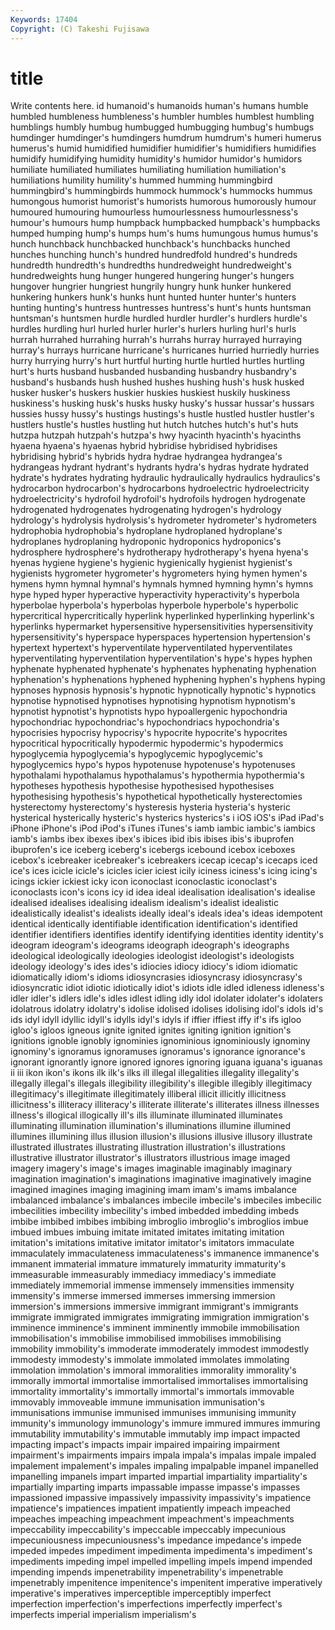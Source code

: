 ```yaml
---
Keywords: 17404 
Copyright: (C) Takeshi Fujisawa
---
```


# title

Write contents here.
id humanoid's humanoids human's humans humble humbled humbleness humbleness's
humbler humbles humblest humbling humblings humbly humbug humbugged humbugging humbug's
humbugs humdinger humdinger's humdingers humdrum humdrum's humeri humerus humerus's humid
humidified humidifier humidifier's humidifiers humidifies humidify humidifying humidity humidity's humidor
humidor's humidors humiliate humiliated humiliates humiliating humiliation humiliation's humiliations humility
humility's hummed humming hummingbird hummingbird's hummingbirds hummock hummock's hummocks hummus
humongous humorist humorist's humorists humorous humorously humour humoured humouring humourless
humourlessness humourlessness's humour's humours hump humpback humpbacked humpback's humpbacks humped
humping hump's humps hum's hums humungous humus humus's hunch hunchback
hunchbacked hunchback's hunchbacks hunched hunches hunching hunch's hundred hundredfold hundred's
hundreds hundredth hundredth's hundredths hundredweight hundredweight's hundredweights hung hunger hungered
hungering hunger's hungers hungover hungrier hungriest hungrily hungry hunk hunker
hunkered hunkering hunkers hunk's hunks hunt hunted hunter hunter's hunters
hunting hunting's huntress huntresses huntress's hunt's hunts huntsman huntsman's huntsmen
hurdle hurdled hurdler hurdler's hurdlers hurdle's hurdles hurdling hurl hurled
hurler hurler's hurlers hurling hurl's hurls hurrah hurrahed hurrahing hurrah's
hurrahs hurray hurrayed hurraying hurray's hurrays hurricane hurricane's hurricanes hurried
hurriedly hurries hurry hurrying hurry's hurt hurtful hurting hurtle hurtled
hurtles hurtling hurt's hurts husband husbanded husbanding husbandry husbandry's husband's
husbands hush hushed hushes hushing hush's husk husked husker husker's
huskers huskier huskies huskiest huskily huskiness huskiness's husking husk's husks
husky husky's hussar hussar's hussars hussies hussy hussy's hustings hustings's
hustle hustled hustler hustler's hustlers hustle's hustles hustling hut hutch
hutches hutch's hut's huts hutzpa hutzpah hutzpah's hutzpa's hwy hyacinth
hyacinth's hyacinths hyaena hyaena's hyaenas hybrid hybridise hybridised hybridises hybridising
hybrid's hybrids hydra hydrae hydrangea hydrangea's hydrangeas hydrant hydrant's hydrants
hydra's hydras hydrate hydrated hydrate's hydrates hydrating hydraulic hydraulically hydraulics
hydraulics's hydrocarbon hydrocarbon's hydrocarbons hydroelectric hydroelectricity hydroelectricity's hydrofoil hydrofoil's hydrofoils
hydrogen hydrogenate hydrogenated hydrogenates hydrogenating hydrogen's hydrology hydrology's hydrolysis hydrolysis's
hydrometer hydrometer's hydrometers hydrophobia hydrophobia's hydroplane hydroplaned hydroplane's hydroplanes hydroplaning
hydroponic hydroponics hydroponics's hydrosphere hydrosphere's hydrotherapy hydrotherapy's hyena hyena's hyenas
hygiene hygiene's hygienic hygienically hygienist hygienist's hygienists hygrometer hygrometer's hygrometers
hying hymen hymen's hymens hymn hymnal hymnal's hymnals hymned hymning
hymn's hymns hype hyped hyper hyperactive hyperactivity hyperactivity's hyperbola hyperbolae
hyperbola's hyperbolas hyperbole hyperbole's hyperbolic hypercritical hypercritically hyperlink hyperlinked hyperlinking
hyperlink's hyperlinks hypermarket hypersensitive hypersensitivities hypersensitivity hypersensitivity's hyperspace hyperspaces hypertension
hypertension's hypertext hypertext's hyperventilate hyperventilated hyperventilates hyperventilating hyperventilation hyperventilation's hype's
hypes hyphen hyphenate hyphenated hyphenate's hyphenates hyphenating hyphenation hyphenation's hyphenations
hyphened hyphening hyphen's hyphens hyping hypnoses hypnosis hypnosis's hypnotic hypnotically
hypnotic's hypnotics hypnotise hypnotised hypnotises hypnotising hypnotism hypnotism's hypnotist hypnotist's
hypnotists hypo hypoallergenic hypochondria hypochondriac hypochondriac's hypochondriacs hypochondria's hypocrisies hypocrisy
hypocrisy's hypocrite hypocrite's hypocrites hypocritical hypocritically hypodermic hypodermic's hypodermics hypoglycemia
hypoglycemia's hypoglycemic hypoglycemic's hypoglycemics hypo's hypos hypotenuse hypotenuse's hypotenuses hypothalami
hypothalamus hypothalamus's hypothermia hypothermia's hypotheses hypothesis hypothesise hypothesised hypothesises hypothesising
hypothesis's hypothetical hypothetically hysterectomies hysterectomy hysterectomy's hysteresis hysteria hysteria's hysteric
hysterical hysterically hysteric's hysterics hysterics's i iOS iOS's iPad iPad's
iPhone iPhone's iPod iPod's iTunes iTunes's iamb iambic iambic's iambics
iamb's iambs ibex ibexes ibex's ibices ibid ibis ibises ibis's
ibuprofen ibuprofen's ice iceberg iceberg's icebergs icebound icebox iceboxes icebox's
icebreaker icebreaker's icebreakers icecap icecap's icecaps iced ice's ices icicle
icicle's icicles icier iciest icily iciness iciness's icing icing's icings
ickier ickiest icky icon iconoclast iconoclastic iconoclast's iconoclasts icon's icons
icy id idea ideal idealisation idealisation's idealise idealised idealises idealising
idealism idealism's idealist idealistic idealistically idealist's idealists ideally ideal's ideals
idea's ideas idempotent identical identically identifiable identification identification's identified identifier
identifiers identifies identify identifying identities identity identity's ideogram ideogram's ideograms
ideograph ideograph's ideographs ideological ideologically ideologies ideologist ideologist's ideologists ideology
ideology's ides ides's idiocies idiocy idiocy's idiom idiomatic idiomatically idiom's
idioms idiosyncrasies idiosyncrasy idiosyncrasy's idiosyncratic idiot idiotic idiotically idiot's idiots
idle idled idleness idleness's idler idler's idlers idle's idles idlest
idling idly idol idolater idolater's idolaters idolatrous idolatry idolatry's idolise
idolised idolises idolising idol's idols id's ids idyl idyll idyllic
idyll's idylls idyl's idyls if iffier iffiest iffy if's ifs
igloo igloo's igloos igneous ignite ignited ignites igniting ignition ignition's
ignitions ignoble ignobly ignominies ignominious ignominiously ignominy ignominy's ignoramus ignoramuses
ignoramus's ignorance ignorance's ignorant ignorantly ignore ignored ignores ignoring iguana
iguana's iguanas ii iii ikon ikon's ikons ilk ilk's ilks
ill illegal illegalities illegality illegality's illegally illegal's illegals illegibility illegibility's
illegible illegibly illegitimacy illegitimacy's illegitimate illegitimately illiberal illicit illicitly illicitness
illicitness's illiteracy illiteracy's illiterate illiterate's illiterates illness illnesses illness's illogical
illogically ill's ills illuminate illuminated illuminates illuminating illumination illumination's illuminations
illumine illumined illumines illumining illus illusion illusion's illusions illusive illusory
illustrate illustrated illustrates illustrating illustration illustration's illustrations illustrative illustrator illustrator's
illustrators illustrious image imaged imagery imagery's image's images imaginable imaginably
imaginary imagination imagination's imaginations imaginative imaginatively imagine imagined imagines imaging
imagining imam imam's imams imbalance imbalanced imbalance's imbalances imbecile imbecile's
imbeciles imbecilic imbecilities imbecility imbecility's imbed imbedded imbedding imbeds imbibe
imbibed imbibes imbibing imbroglio imbroglio's imbroglios imbue imbued imbues imbuing
imitate imitated imitates imitating imitation imitation's imitations imitative imitator imitator's
imitators immaculate immaculately immaculateness immaculateness's immanence immanence's immanent immaterial immature
immaturely immaturity immaturity's immeasurable immeasurably immediacy immediacy's immediate immediately immemorial
immense immensely immensities immensity immensity's immerse immersed immerses immersing immersion
immersion's immersions immersive immigrant immigrant's immigrants immigrate immigrated immigrates immigrating
immigration immigration's imminence imminence's imminent imminently immobile immobilisation immobilisation's immobilise
immobilised immobilises immobilising immobility immobility's immoderate immoderately immodest immodestly immodesty
immodesty's immolate immolated immolates immolating immolation immolation's immoral immoralities immorality
immorality's immorally immortal immortalise immortalised immortalises immortalising immortality immortality's immortally
immortal's immortals immovable immovably immoveable immune immunisation immunisation's immunisations immunise
immunised immunises immunising immunity immunity's immunology immunology's immure immured immures
immuring immutability immutability's immutable immutably imp impact impacted impacting impact's
impacts impair impaired impairing impairment impairment's impairments impairs impala impala's
impalas impale impaled impalement impalement's impales impaling impalpable impanel impanelled
impanelling impanels impart imparted impartial impartiality impartiality's impartially imparting imparts
impassable impasse impasse's impasses impassioned impassive impassively impassivity impassivity's impatience
impatience's impatiences impatient impatiently impeach impeached impeaches impeaching impeachment impeachment's
impeachments impeccability impeccability's impeccable impeccably impecunious impecuniousness impecuniousness's impedance impedance's
impede impeded impedes impediment impedimenta impedimenta's impediment's impediments impeding impel
impelled impelling impels impend impended impending impends impenetrability impenetrability's impenetrable
impenetrably impenitence impenitence's impenitent imperative imperatively imperative's imperatives imperceptible imperceptibly
imperfect imperfection imperfection's imperfections imperfectly imperfect's imperfects imperial imperialism imperialism's
